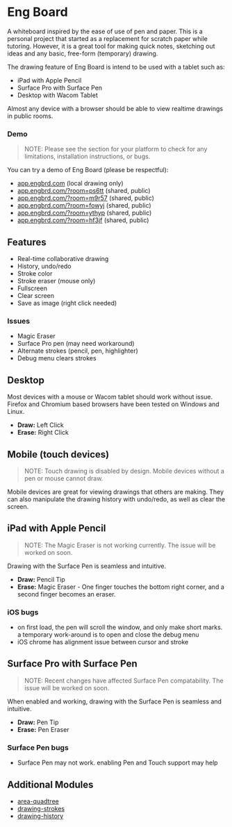 # Eng Board
A whiteboard inspired by the ease of use of pen and paper.  This is a personal project that started as a replacement for scratch paper while tutoring. However, it is a great tool for making quick notes, sketching out ideas and any basic, free-form (temporary) drawing.


The drawing feature of Eng Board is intend to be used with a tablet such as:
* iPad with Apple Pencil
* Surface Pro with Surface Pen
* Desktop with Wacom Tablet

Almost any device with a browser should be able to view realtime drawings in public rooms.

### Demo
> NOTE: Please see the section for your platform to check for any limitations, installation instructions, or bugs.

You can try a demo of Eng Board (please be respectful): 
* [app.engbrd.com](https://app.engbrd.com) (local drawing only)
* [app.engbrd.com/?room=ps6tt](https://app.engbrd.com/?room=ps6tt) (shared, public)
* [app.engbrd.com/?room=m9r57](https://app.engbrd.com/?room=m9r57) (shared, public)
* [app.engbrd.com/?room=fowyj](https://app.engbrd.com/?room=fowyj) (shared, public)
* [app.engbrd.com/?room=ythyp](https://app.engbrd.com/?room=ythyp) (shared, public)
* [app.engbrd.com/?room=hf3jf](https://app.engbrd.com/?room=hf3jf) (shared, public)

## Features
* Real-time collaborative drawing
* History, undo/redo
* Stroke color
* Stroke eraser (mouse only)
* Fullscreen
* Clear screen
* Save as image (right click needed)

### Issues
* Magic Eraser
* Surface Pro pen (may need workaround)
* Alternate strokes (pencil, pen, highlighter)
* Debug menu clears strokes

## Desktop
Most devices with a mouse or Wacom tablet should work without issue. Firefox and Chromium based browsers have been tested on Windows and Linux.
*  **Draw:** Left Click
*  **Erase:** Right Click

## Mobile (touch devices)
> NOTE: Touch drawing is disabled by design. Mobile devices without a pen or mouse cannot draw.

Mobile devices are great for viewing drawings that others are making. They can also manipulate the drawing history with undo/redo, as well as clear the screen.

## iPad with Apple Pencil
> NOTE: The Magic Eraser is not working currently. The issue will be worked on soon.

Drawing with the Surface Pen is seamless and intuitive.
*  **Draw:** Pencil Tip
*  **Erase:** Magic Eraser - One finger touches the bottom right corner, and a second finger becomes an eraser.

### iOS bugs
* on first load, the pen will scroll the window, and only make short marks. a temporary work-around is to open and close the debug menu
* iOS chrome has alignment issue between cursor and stroke

## Surface Pro with Surface Pen
> NOTE: Recent changes have affected Surface Pen compatability. The issue will be worked on soon.

When enabled and working, drawing with the Surface Pen is seamless and intuitive.
*  **Draw:** Pen Tip
*  **Erase:** Pen Eraser

### Surface Pen bugs
* Surface Pen may not work. enabling Pen and Touch support may help

## Additional Modules
* [area-quadtree](https://github.com/brandon-otoole/area-quadtree)
* [drawing-strokes](https://github.com/brandon-otoole/drawing-strokes)
* [drawing-history](https://github.com/brandon-otoole/drawing-history)
